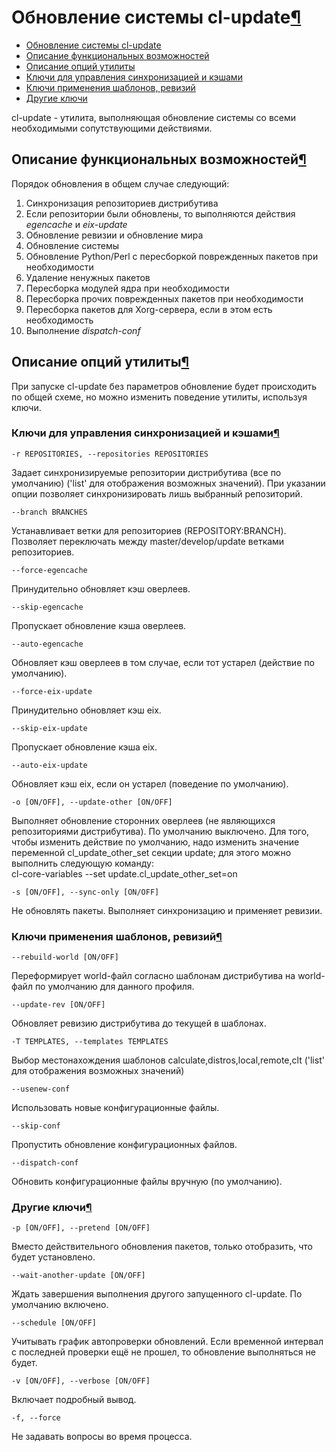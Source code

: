 # Обновление системы cl-update[¶](#Обновление-системы-cl-update)

* [Обновление системы cl-update](#Обновление-системы-cl-update)
* [Описание функциональных возможностей](#Описание-функциональных-возможностей)
* [Описание опций утилиты](#Описание-опций-утилиты)
* [Ключи для управления синхронизацией и кэшами](#Ключи-для-управления-синхронизацией-и-кэшами)
* [Ключи применения шаблонов, ревизий](#Ключи-применения-шаблонов-ревизий)
* [Другие ключи](#Другие-ключи)

cl-update - утилита, выполняющая обновление системы со всеми необходимыми сопутствующими действиями.

## Описание функциональных возможностей[¶](#Описание-функциональных-возможностей)
Порядок обновления в общем случае следующий:

1. Синхронизация репозиториев дистрибутива
2. Если репозитории были обновлены, то выполняются действия _egencache_ и _eix-update_
3. Обновление ревизии и обновление мира
4. Обновление системы
5. Обновление Python/Perl с пересборкой поврежденных пакетов при необходимости
6. Удаление ненужных пакетов
7. Пересборка модулей ядра при необходимости
8. Пересборка прочих поврежденных пакетов при необходимости
9. Пересборка пакетов для Xorg-сервера, если в этом есть необходимость
10. Выполнение _dispatch-conf_

## Описание опций утилиты[¶](#Описание-опций-утилиты)

При запуске cl-update без параметров обновление будет происходить по общей схеме, но можно изменить поведение утилиты, используя ключи.

### Ключи для управления синхронизацией и кэшами[¶](#Ключи-для-управления-синхронизацией-и-кэшами)

    
    -r REPOSITORIES, --repositories REPOSITORIES
    

Задает синхронизируемые репозитории дистрибутива (все по умолчанию) ('list' для отображения возможных значений). При указании опции позволяет синхронизировать лишь выбранный репозиторий.

    
    --branch BRANCHES
    

Устанавливает ветки для репозиториев (REPOSITORY:BRANCH). Позволяет переключать между master/develop/update ветками репозиториев.

    
    --force-egencache
    

Принудительно обновляет кэш оверлеев.

    
    --skip-egencache
    

Пропускает обновление кэша оверлеев.

    
    --auto-egencache
    

Обновляет кэш оверлеев в том случае, если тот устарел (действие по умолчанию).

    
    --force-eix-update
    

Принудительно обновляет кэш eix.

    
    --skip-eix-update
    

Пропускает обновление кэша eix.

    
    --auto-eix-update
    

Обновляет кэш eix, если он устарел (поведение по умолчанию).

    
    -o [ON/OFF], --update-other [ON/OFF]
    

Выполняет обновление сторонних оверлеев (не являющихся репозиториями дистрибутива). По умолчанию выключено. Для того, чтобы изменить действие по умолчанию, надо изменить значение переменной cl\_update\_other\_set секции update; для этого можно выполнить следующую команду:  
cl-core-variables --set update.cl\_update\_other\_set=on

    
    -s [ON/OFF], --sync-only [ON/OFF]
    

Не обновлять пакеты. Выполняет синхронизацию и применяет ревизии.

### Ключи применения шаблонов, ревизий[¶](#Ключи-применения-шаблонов-ревизий)

    
    --rebuild-world [ON/OFF]
    

Переформирует world-файл согласно шаблонам дистрибутива на world-файл по умолчанию для данного профиля.

    
    --update-rev [ON/OFF]
    

Обновляет ревизию дистрибутива до текущей в шаблонах.

    
    -T TEMPLATES, --templates TEMPLATES
    

Выбор местонахождения шаблонов calculate,distros,local,remote,clt ('list' для отображения возможных значений)

    
    --usenew-conf
    

Использовать новые конфигурационные файлы.

    
    --skip-conf
    

Пропустить обновление конфигурационных файлов.

    
    --dispatch-conf
    

Обновить конфигурационные файлы вручную (по умолчанию).

### Другие ключи[¶](#Другие-ключи)

    
    -p [ON/OFF], --pretend [ON/OFF]
    

Вместо действительного обновления пакетов, только отобразить, что будет установлено.

    
    --wait-another-update [ON/OFF]
    

Ждать завершения выполнения другого запущенного cl-update. По умолчанию включено.

    
    --schedule [ON/OFF]
    

Учитывать график автопроверки обновлений. Если временной интервал с последней проверки ещё не прошел, то обновление выполняться не будет.

    
    -v [ON/OFF], --verbose [ON/OFF]
    

Включает подробный вывод.

    
    -f, --force
    

Не задавать вопросы во время процесса.